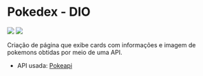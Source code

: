 # Pokedex - DIO
![](https://github.com/gio-bon/pokedex-dio/blob/887281ce3a29717172034d82f3e1af1fd69aba5e/assets/pokedex-cover.jpg)
![](https://github.com/gio-bon/pokedex-dio/blob/6a09429e9c84ccda0a8a49cdf866b394c0ebc417/assets/2024-04-11%2011.55.36%20127.0.0.1%20085488c62432.jpg)

Criação de página que exibe cards com informações e imagem de pokemons obtidas por meio de uma API.
- API usada: [Pokeapi](https://pokeapi.co/api/v2/pokemon)
